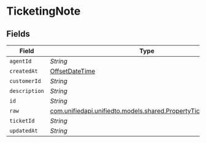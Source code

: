 # TicketingNote


## Fields

| Field                                                                                                              | Type                                                                                                               | Required                                                                                                           | Description                                                                                                        |
| ------------------------------------------------------------------------------------------------------------------ | ------------------------------------------------------------------------------------------------------------------ | ------------------------------------------------------------------------------------------------------------------ | ------------------------------------------------------------------------------------------------------------------ |
| `agentId`                                                                                                          | *String*                                                                                                           | :heavy_minus_sign:                                                                                                 | N/A                                                                                                                |
| `createdAt`                                                                                                        | [OffsetDateTime](https://docs.oracle.com/javase/8/docs/api/java/time/OffsetDateTime.html)                          | :heavy_minus_sign:                                                                                                 | N/A                                                                                                                |
| `customerId`                                                                                                       | *String*                                                                                                           | :heavy_minus_sign:                                                                                                 | N/A                                                                                                                |
| `description`                                                                                                      | *String*                                                                                                           | :heavy_minus_sign:                                                                                                 | N/A                                                                                                                |
| `id`                                                                                                               | *String*                                                                                                           | :heavy_minus_sign:                                                                                                 | N/A                                                                                                                |
| `raw`                                                                                                              | [com.unifiedapi.unifiedto.models.shared.PropertyTicketingNoteRaw](../../models/shared/PropertyTicketingNoteRaw.md) | :heavy_minus_sign:                                                                                                 | N/A                                                                                                                |
| `ticketId`                                                                                                         | *String*                                                                                                           | :heavy_minus_sign:                                                                                                 | N/A                                                                                                                |
| `updatedAt`                                                                                                        | *String*                                                                                                           | :heavy_minus_sign:                                                                                                 | N/A                                                                                                                |